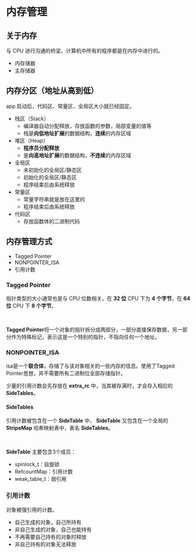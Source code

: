 # 内存管理

## 关于内存

与 CPU 进行沟通的桥梁，计算机中所有的程序都是在内存中进行的。

* 内存储器
* 主存储器

## 内存分区（地址从高到低）

app 启动后，代码区、常量区、全局区大小就已经固定。

* 栈区（Stack）
  * 编译器自动分配释放，存放函数的参数，局部变量的值等
  * 栈是**向低地址扩展**的数据结构，**连续**的内存区域
* 堆区（Heap）
  * **程序员分配释放**
  * 是**向高地址扩展**的数据结构，**不连续**的内存区域
* 全局区
  * 未初始化的全局区/静态区
  * 初始化的全局区/静态区
  * 程序结束后由系统释放
* 常量区
  * 常量字符串就是放在这里的
  * 程序结束后由系统释放
* 代码区
  * 存放函数体的二进制代码

## 内存管理方式

* Tagged Pointer
* NONPOINTER_ISA
* 引用计数

### Tagged Pointer

指针类型的大小通常也是与 CPU 位数相关，在 **32 位** CPU 下为 **4 个字节**，在 **64 位** CPU 下 **8 个字节**。

<br/>

**Tagged Pointer**将一个对象的指针拆分成两部分，一部分直接保存数据，另一部分作为特殊标记，表示这是一个特别的指针，不指向任何一个地址。

### NONPOINTER_ISA

isa是一个**联合体**，存储了与该对象相关的一些内存的信息。使用了Tagged Pointer思想，并不需要所有二进制位全部存储指针。

少量的引用计数会先存放在 **extra_rc** 中，当其被存满时，才会存入相应的 **SideTables**。

#### SideTables

引用计数被包含在一个 **SideTable** 中， **SideTable** 又包含在一个全局的 **StripeMap** 哈希映射表中，表名 **SideTables**。

<br/>

**SideTable** 主要包含3个成员：

* spinlock_t：自旋锁
* RefcountMap：引用计数
* weak_table_t：弱引用

### 引用计数

对象被强引用的计数。

* 自己生成的对象，自己所持有
* 非自己生成的对象，自己也能持有
* 不再需要自己持有的对象时释放
* 非自己持有的对象无法释放
